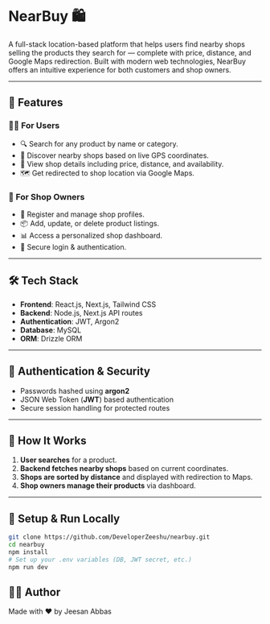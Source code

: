 # NearBuy 🛍️

A full-stack location-based platform that helps users find nearby shops selling the products they search for — complete with price, distance, and Google Maps redirection. Built with modern web technologies, NearBuy offers an intuitive experience for both customers and shop owners.

---

## 🚀 Features

### 🧑‍💼 For Users
- 🔍 Search for any product by name or category.
- 📍 Discover nearby shops based on live GPS coordinates.
- 📌 View shop details including price, distance, and availability.
- 🗺️ Get redirected to shop location via Google Maps.

### 🏪 For Shop Owners
- 📝 Register and manage shop profiles.
- 📦 Add, update, or delete product listings.
- 📊 Access a personalized shop dashboard.
- 🔐 Secure login & authentication.

---

## 🛠️ Tech Stack

- **Frontend**: React.js, Next.js, Tailwind CSS
- **Backend**: Node.js, Next.js API routes
- **Authentication**: JWT, Argon2
- **Database**: MySQL
- **ORM**: Drizzle ORM

---

## 🔐 Authentication & Security

- Passwords hashed using **argon2**
- JSON Web Token (**JWT**) based authentication
- Secure session handling for protected routes

---

## 🧭 How It Works

1. **User searches** for a product.
2. **Backend fetches nearby shops** based on current coordinates.
3. **Shops are sorted by distance** and displayed with redirection to Maps.
4. **Shop owners manage their products** via dashboard.

---

## 📌 Setup & Run Locally

```bash
git clone https://github.com/DeveloperZeeshu/nearbuy.git
cd nearbuy
npm install
# Set up your .env variables (DB, JWT secret, etc.)
npm run dev
```

## 🙋‍♂️ Author
Made with ❤️ by Jeesan Abbas

